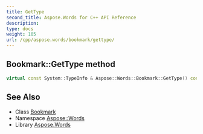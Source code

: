 ```yaml
---
title: GetType
second_title: Aspose.Words for C++ API Reference
description: 
type: docs
weight: 105
url: /cpp/aspose.words/bookmark/gettype/
---
```

## Bookmark::GetType method




```cpp
virtual const System::TypeInfo & Aspose::Words::Bookmark::GetType() const override
```

## See Also

* Class [Bookmark](../)
* Namespace [Aspose::Words](../../)
* Library [Aspose.Words](../../../)
